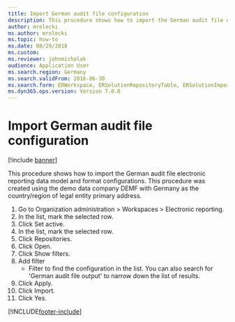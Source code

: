 ```yaml
--- 
title: Import German audit file configuration
description: This procedure shows how to import the German audit file electronic reporting data model and format configurations, including a step-by-step process.
author: mrolecki
ms.author: mrolecki
ms.topic: how-to
ms.date: 08/29/2018
ms.custom:
ms.reviewer: johnmichalak 
audience: Application User
ms.search.region: Germany
ms.search.validFrom: 2016-06-30
ms.search.form: ERWorkspace, ERSolutionRepositoryTable, ERSolutionImport
ms.dyn365.ops.version: Version 7.0.0 
---
```


# Import German audit file configuration

[!include [banner](../../includes/banner.md)]

This procedure shows how to import the German audit file electronic reporting data model and format configurations. This procedure was created using the demo data company DEMF with Germany as the country/region of legal entity primary address.

1. Go to Organization administration > Workspaces > Electronic reporting.
2. In the list, mark the selected row.
3. Click Set active.
4. In the list, mark the selected row.
5. Click Repositories.
6. Click Open.
7. Click Show filters.
8. Add filter
    * Filter to find the configuration in the list. You can also search for 'German audit file output' to narrow down the list of results.  
9. Click Apply.
10. Click Import.
11. Click Yes.



[!INCLUDE[footer-include](../../../includes/footer-banner.md)]